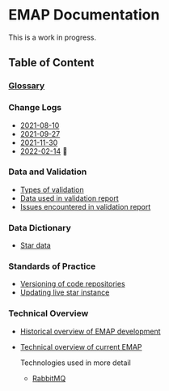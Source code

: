 # EMAP Documentation

This is a work in progress.

## Table of Content

### [Glossary](Glossary.md)

### Change Logs

* [2021-08-10](changelogs/2021-08-change_log.md)
* [2021-09-27](changelogs/2021-09-change_log.md)
* [2021-11-30](changelogs/2021-11-change_log.md)
* [2022-02-14](changelogs/2022-02-change_log.md) 💝


### Data and Validation

* [Types of validation](Data_and_validation/validation.md)
* [Data used in validation report](Data_and_validation/data_used_by_validation.md)
* [Issues encountered in validation report](Data_and_validation/validation_issues.md)
  
### Data Dictionary

* [Star data](data_dictionary/tables.md)

### Standards of Practice

* [Versioning of code repositories](SOP/repo_versioning.md)
* [Updating live star instance](SOP/release_procedure.md)

### Technical Overview

* [Historical overview of EMAP development](technical_overview/Historical_overview_of_EMAP.md)
* [Technical overview of current EMAP](technical_overview/Technical_overview_of_EMAP.md)

    Technologies used in more detail
    
    * [RabbitMQ](technical_overview/technologies_used/RabbitMQ.md)

